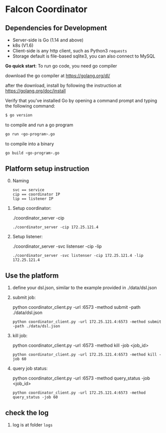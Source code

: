 # Falcon Coordinator

## Dependencies for Development

- Server-side is Go (1.14 and above)
- k8s (V1.6)
- Client-side is any http client, such as Python3 `requests`
- Storage default is file-based sqlite3, you can also connect to MySQL

**Go quick start**:
To run go code, you need go compiler

download the go compiler at https://golang.org/dl/

after the download, install by following the instruction at https://golang.org/doc/install

Verify that you've installed Go by opening a command prompt and typing the following command:
```sh
$ go version
```

to compile and run a go program
```sh
go run <go-program>.go
```

to compile into a binary
```sh
go build <go-program>.go
```


## Platform setup instruction

0. Naming

   ```
   svc == service
   cip == coordinator IP
   lip == listener IP
   ```

1. Setup coordinator:
    
    ./coordinator_server -cip <ip address>
    
    ```
    ./coordinator_server -cip 172.25.121.4
    ```


2. Setup listener:
    
    ./coordinator_server -svc listenser -cip <ip address of coordinator> -lip <ip address of listener>
    
    ```
    ./coordinator_server -svc listenser -cip 172.25.121.4 -lip 172.25.121.4
    ```
   
## Use the platform

1. define your dsl.json, similar to the example provided in ./data/dsl.json

2. submit job:
    
    python coordinator_client.py -url <ip address of coordinator>:6573 -method submit -path ./data/dsl.json
    
    ```
    python coordinator_client.py -url 172.25.121.4:6573 -method submit -path ./data/dsl.json
    ```


3. kill job:
    
    python coordinator_client.py -url <ip address of coordinator>:6573 -method kill -job <job_id>
    
    ```
    python coordinator_client.py -url 172.25.121.4:6573 -method kill -job 60
    ```

4. query job status:
    
    python coordinator_client.py -url <ip address of coordinator>:6573 -method query_status -job <job_id>
    
    ```
    python coordinator_client.py -url 172.25.121.4:6573 -method query_status -job 60
    ```

## check the log

1. log is at folder `logs`
